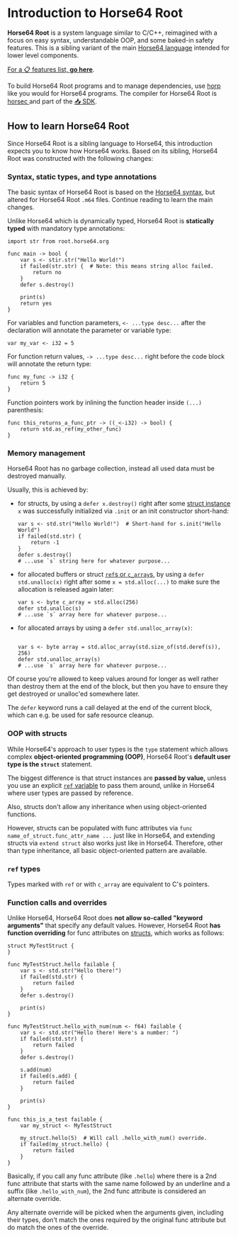 <!-- For license of this file, see LICENSE.md in the base dir. -->

Introduction to Horse64 Root
============================

**Horse64 Root** is a system language similar to C/C++,
reimagined with a focus on easy syntax, understandable
OOP, and some baked-in safety features. This is a sibling variant
of the main [Horse64 language](https://horse64.org) intended for lower
level components.

[For a 📋 features list, **go here**](/docs/Features.md).

To build Horse64 Root programs and to manage dependencies, use [horp
](https://codeberg.org/Horse64/core.horse64.org/src/branch/main/docs/Resources.md#horp)
like you would for Horse64 programs. The compiler for Horse64 Root is [horsec
](https://codeberg.org/Horse64/core.horse64.org/src/branch/main/docs/Resources.md#horsec)
and part of the [📥 SDK](
https://codeberg.org/Horse64/core.horse64.org/src/branch/main/docs/Resources.md#sdk).


How to learn Horse64 Root
-------------------------

Since Horse64 Root is a sibling language to Horse64, this introduction
expects you to know how Horse64 works. Based on its sibling,
Horse64 Root was constructed with the following changes:


### Syntax, static types, and type annotations

The basic syntax of Horse64 Root is based on the
[Horse64 syntax](
https://codeberg.org/Horse64/core.horse64.org/src/branch/main/docs/Tutorials/Syntax.md), but altered for Horse64 Root `.m64` files.
Continue reading to learn the main changes.

Unlike Horse64 which is dynamically typed, Horse64 Root is
**statically typed** with mandatory type annotations:

```Horse64 Root
import str from root.horse64.org

func main -> bool {
    var s <- stir.str("Hello World!")
    if failed(str.str) {  # Note: this means string alloc failed.
        return no
    }
    defer s.destroy()

    print(s)
    return yes
}
```

For variables and function parameters, `<- ...type desc...` after
the declaration will annotate the parameter or variable type:

```Horse64 Root
var my_var <- i32 = 5
```
For function return values, `-> ...type desc...` right before the
code block will annotate the return type:

```
func my_func -> i32 {
    return 5
}
```

Function pointers work by inlining the function header inside `(...)`
parenthesis:

```Horse64 Root
func this_returns_a_func_ptr -> ((_<-i32) -> bool) {
    return std.as_ref(my_other_func)
}
```


### Memory management

Horse64 Root has no garbage collection, instead all used data
must be destroyed manually.

Usually, this is achieved by:

- for structs, by using a `defer x.destroy()`
  right after some [struct instance](#oop-with-structs)
  `x` was successfully initialized via `.init` or an
  init constructor short-hand:

  ```Horse64 Root
  var s <- std.str("Hello World!")  # Short-hand for s.init("Hello World")
  if failed(std.str) {
      return -1
  }
  defer s.destroy()
  # ...use `s` string here for whatever purpose...
  ```

- for allocated buffers or struct [`ref`s or `c_array`s](#ref-types),
  by using a `defer std.unalloc(x)` right after some
  `x = std.alloc(...)` to make sure the allocation is released
  again later:

  ```Horse64 Root
  var s <- byte c_array = std.alloc(256)
  defer std.unalloc(s)
  # ...use `s` array here for whatever purpose...
  ```

- for allocated arrays by using a `defer std.unalloc_array(x)`:

  ```Horse64 Root
  
  var s <- byte array = std.alloc_array(std.size_of(std.deref(s)), 256)
  defer std.unalloc_array(s)
  # ...use `s` array here for whatever purpose...
  ```

Of course you're allowed to keep values around for longer
as well rather than destroy them at the end of the block,
but then you have to ensure they get destroyed or unalloc'ed
somewhere later.

The `defer` keyword
runs a call delayed at the end of the current block,
which can e.g. be used for safe resource cleanup.


### OOP with structs

While Horse64's approach to user types is the `type` statement
which allows complex **object-oriented programming (OOP)**,
Horse64 Root's **default user type is the `struct`** statement.

The biggest difference is that struct instances are **passed
by value,** unless you use an explicit [`ref` variable](#ref-types) to
pass them around, unlike in Horse64 where user types
are passed by reference.

Also, structs don't allow any inheritance when using
object-oriented functions.

However, structs can be populated with func attributes
via `func name_of_struct.func_attr_name ...` just like in
Horse64, and extending structs via `extend struct` also
works just like in Horse64. Therefore, other than type
inheritance, all basic object-oriented pattern are available.


### `ref` types

Types marked with `ref` or with `c_array` are equivalent to
C's pointers.


### Function calls and overrides

Unlike Horse64, Horse64 Root does **not allow so-called "keyword
arguments"** that specify any default values. However,
Horse64 Root **has function overriding** for func attributes
on [structs](#oop-with-structs), which works as follows:

```Horse64 Root
struct MyTestStruct {
}

func MyTestStruct.hello failable {
    var s <- std.str("Hello there!")
    if failed(std.str) {
        return failed
    }
    defer s.destroy()

    print(s)
}

func MyTestStruct.hello_with_num(num <- f64) failable {
    var s <- std.str("Hello there! Here's a number: ")
    if failed(std.str) {
        return failed
    }
    defer s.destroy()

    s.add(num)
    if failed(s.add) {
        return failed
    }

    print(s)
}

func this_is_a_test failable {
    var my_struct <- MyTestStruct

    my_struct.hello(5)  # Will call .hello_with_num() override.
    if failed(my_struct.hello) {
        return failed
    }
}
```

Basically, if you call any func attribute (like `.hello`)
where there is a 2nd func attribute that starts with
the same name followed by an underline and a suffix (like
`.hello_with_num`), the 2nd func attribute is considered an
alternate override.

Any alternate override will be picked when the arguments
given, including their types, don't match the ones required
by the original func attribute but do match the ones of the
override.


